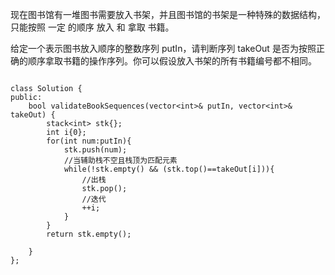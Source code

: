 现在图书馆有一堆图书需要放入书架，并且图书馆的书架是一种特殊的数据结构，只能按照 一定 的顺序 放入 和 拿取 书籍。

给定一个表示图书放入顺序的整数序列 putIn，请判断序列 takeOut 是否为按照正确的顺序拿取书籍的操作序列。你可以假设放入书架的所有书籍编号都不相同。

```

class Solution {
public:
    bool validateBookSequences(vector<int>& putIn, vector<int>& takeOut) {
        stack<int> stk{};
        int i{0};
        for(int num:putIn){
            stk.push(num);
            //当辅助栈不空且栈顶为匹配元素
            while(!stk.empty() && (stk.top()==takeOut[i])){
                //出栈
                stk.pop();
                //迭代
                ++i;
            }
        }
        return stk.empty();

    }
};
```
